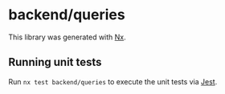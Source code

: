 # backend/queries

This library was generated with [Nx](https://nx.dev).

## Running unit tests

Run `nx test backend/queries` to execute the unit tests via [Jest](https://jestjs.io).
